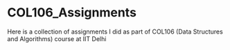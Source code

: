 # COL106_Assignments
Here is a collection of assignments I did as part of COL106 (Data Structures and Algorithms) course at IIT Delhi

